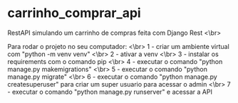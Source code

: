 # carrinho_comprar_api
RestAPI simulando um carrinho de compras feita com Django Rest <\br>

Para rodar o projeto no seu computador: <\br>
1 - criar um ambiente virtual com "python -m venv venv" <\br>
2 - ativar a venv <\br>
3 - instalar os requirements com o comando pip <\br>
4 - executar o comando "python manage.py makemigrations" <\br>
5 - executar o comando "python manage.py migrate" <\br>
6 - executar o comando "python manage.py createsuperuser" para criar um super usuario para acessar o admin <\br>
7 - executar o comando "python manage.py runserver" e acessar a API
